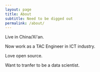 ```yaml
---
layout: page
title: About
subtitle: Need to be digged out
permalink: /about/
---
```

Live in China/Xi\'an.

Now work as a TAC Engineer in ICT industry.

Love open source.

Want to tranfer to be a data scientist.
